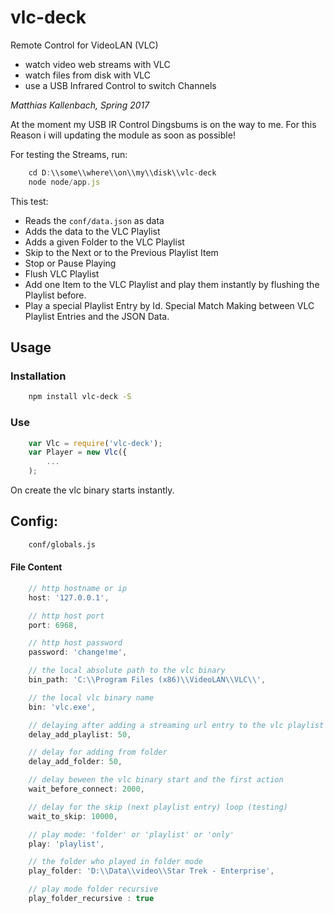 # vlc-deck
Remote Control for VideoLAN (VLC)

* watch video web streams with VLC
* watch files from disk with VLC
* use a USB Infrared Control to switch Channels

*Matthias Kallenbach, Spring 2017*

At the moment my USB IR Control Dingsbums is on the way to me. For this Reason i will updating the module as soon as possible!

For testing the Streams, run:

```js
    cd D:\\some\\where\\on\\my\\disk\\vlc-deck
    node node/app.js
```

This test:

* Reads the `conf/data.json` as data
* Adds the data to the VLC Playlist
* Adds a given Folder to the VLC Playlist
* Skip to the Next or to the Previous Playlist Item
* Stop or Pause Playing
* Flush VLC Playlist
* Add one Item to the VLC Playlist and play them instantly by flushing the Playlist before.
* Play a special Playlist Entry by Id. Special Match Making between VLC Playlist Entries and the JSON Data.

## Usage
### Installation

```bash    
    npm install vlc-deck -S
``` 

### Use

```js
    var Vlc = require('vlc-deck');
    var Player = new Vlc({
        ...
    );
```

On create the vlc binary starts instantly.

## Config:

```bash
    conf/globals.js
```

#### File Content

```js
    // http hostname or ip
    host: '127.0.0.1',
```

```js
    // http host port
    port: 6968,
```

```js
    // http host password
    password: 'change!me',
```

```js
    // the local absolute path to the vlc binary
    bin_path: 'C:\\Program Files (x86)\\VideoLAN\\VLC\\',
```

```js
    // the local vlc binary name
    bin: 'vlc.exe',
```

```js
    // delaying after adding a streaming url entry to the vlc playlist
    delay_add_playlist: 50,
```

```js
    // delay for adding from folder
    delay_add_folder: 50,
```

```js
    // delay beween the vlc binary start and the first action
    wait_before_connect: 2000,
```

```js
    // delay for the skip (next playlist entry) loop (testing)
    wait_to_skip: 10000,
```

```js
    // play mode: 'folder' or 'playlist' or 'only'
    play: 'playlist',
```

```js
    // the folder who played in folder mode
    play_folder: 'D:\\Data\\video\\Star Trek - Enterprise',
```

```js
    // play mode folder recursive
    play_folder_recursive : true
```
